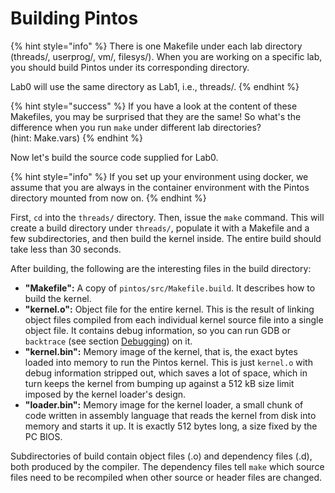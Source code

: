# Building Pintos

{% hint style="info" %}
There is one Makefile under each lab directory (threads/, userprog/, vm/, filesys/). When you are working on a specific lab, you should build Pintos under its corresponding directory.

Lab0 will use the same directory as Lab1, i.e., threads/.
{% endhint %}

{% hint style="success" %}
If you have a look at the content of these Makefiles, you may be surprised that they are the same! So what's the difference when you run `make` under different lab directories?\
(hint: Make.vars)
{% endhint %}

Now let's build the source code supplied for Lab0.

{% hint style="info" %}
If you set up your environment using docker, we assume that you are always in the container environment with the Pintos directory mounted from now on.
{% endhint %}

First, `cd` into the `threads/` directory. Then, issue the `make` command. This will create a build directory under `threads/`, populate it with a Makefile and a few subdirectories, and then build the kernel inside. The entire build should take less than 30 seconds.

After building, the following are the interesting files in the build directory:

* **"Makefile":** A copy of `pintos/src/Makefile.build`. It describes how to build the kernel.
* **"kernel.o":** Object file for the entire kernel. This is the result of linking object files compiled from each individual kernel source file into a single object file. It contains debug information, so you can run GDB or `backtrace` (see section [Debugging](../debug-and-test/debugging.md)) on it.
* **"kernel.bin":** Memory image of the kernel, that is, the exact bytes loaded into memory to run the Pintos kernel. This is just `kernel.o` with debug information stripped out, which saves a lot of space, which in turn keeps the kernel from bumping up against a 512 kB size limit imposed by the kernel loader's design.
* **"loader.bin":** Memory image for the kernel loader, a small chunk of code written in assembly language that reads the kernel from disk into memory and starts it up. It is exactly 512 bytes long, a size fixed by the PC BIOS.

Subdirectories of build contain object files (.o) and dependency files (.d), both produced by the compiler. The dependency files tell `make` which source files need to be recompiled when other source or header files are changed.
